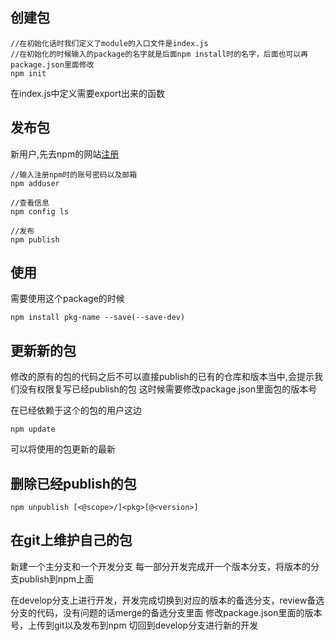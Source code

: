 ## 创建包
```
//在初始化话时我们定义了module的入口文件是index.js
//在初始化的时候输入的package的名字就是后面npm install时的名字，后面也可以再package.json里面修改
npm init
```

在index.js中定义需要export出来的函数

## 发布包
新用户,先去npm的网站[注册](!https://npmjs.org/)

```
//输入注册npm时的账号密码以及邮箱
npm adduser

//查看信息
npm config ls

//发布
npm publish
```

## 使用
需要使用这个package的时候
```
npm install pkg-name --save(--save-dev)
```

## 更新新的包
修改的原有的包的代码之后不可以直接publish的已有的仓库和版本当中,会提示我们没有权限复写已经publish的包
这时候需要修改package.json里面包的版本号

在已经依赖于这个的包的用户这边
```
npm update
```
可以将使用的包更新的最新

## 删除已经publish的包
```
npm unpublish [<@scope>/]<pkg>[@<version>]
```

## 在git上维护自己的包
新建一个主分支和一个开发分支
每一部分开发完成开一个版本分支，将版本的分支publish到npm上面

在develop分支上进行开发，开发完成切换到对应的版本的备选分支，review备选分支的代码，没有问题的话merge的备选分支里面
修改package.json里面的版本号，上传到git以及发布到npm
切回到develop分支进行新的开发



